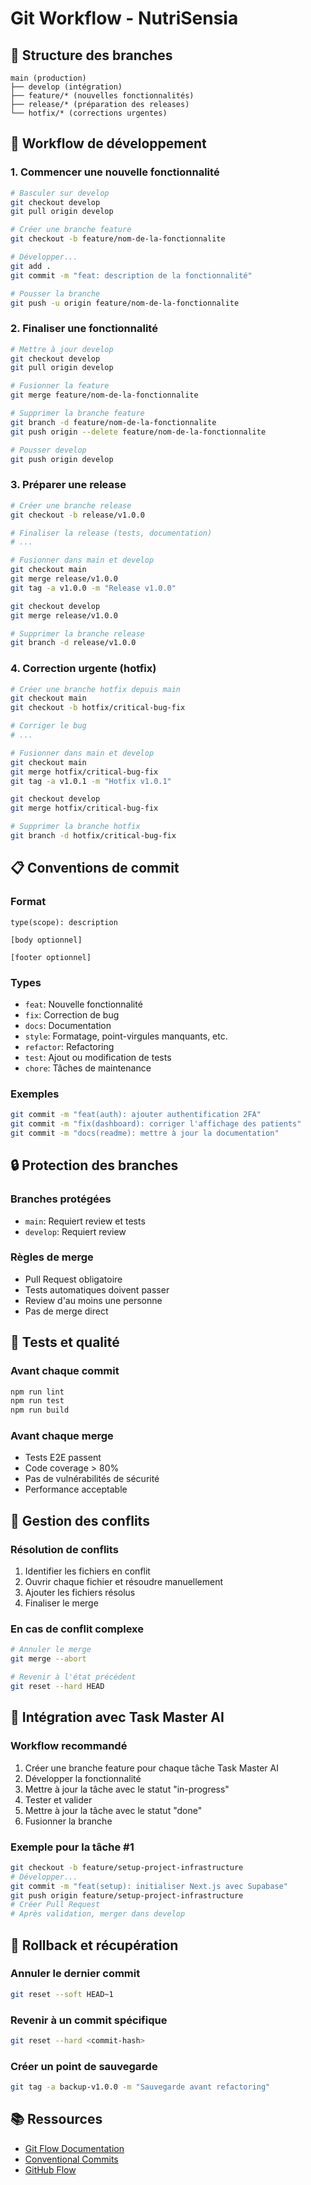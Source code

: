 # Git Workflow - NutriSensia

## 🌿 Structure des branches

```
main (production)
├── develop (intégration)
├── feature/* (nouvelles fonctionnalités)
├── release/* (préparation des releases)
└── hotfix/* (corrections urgentes)
```

## 🚀 Workflow de développement

### 1. Commencer une nouvelle fonctionnalité

```bash
# Basculer sur develop
git checkout develop
git pull origin develop

# Créer une branche feature
git checkout -b feature/nom-de-la-fonctionnalite

# Développer...
git add .
git commit -m "feat: description de la fonctionnalité"

# Pousser la branche
git push -u origin feature/nom-de-la-fonctionnalite
```

### 2. Finaliser une fonctionnalité

```bash
# Mettre à jour develop
git checkout develop
git pull origin develop

# Fusionner la feature
git merge feature/nom-de-la-fonctionnalite

# Supprimer la branche feature
git branch -d feature/nom-de-la-fonctionnalite
git push origin --delete feature/nom-de-la-fonctionnalite

# Pousser develop
git push origin develop
```

### 3. Préparer une release

```bash
# Créer une branche release
git checkout -b release/v1.0.0

# Finaliser la release (tests, documentation)
# ...

# Fusionner dans main et develop
git checkout main
git merge release/v1.0.0
git tag -a v1.0.0 -m "Release v1.0.0"

git checkout develop
git merge release/v1.0.0

# Supprimer la branche release
git branch -d release/v1.0.0
```

### 4. Correction urgente (hotfix)

```bash
# Créer une branche hotfix depuis main
git checkout main
git checkout -b hotfix/critical-bug-fix

# Corriger le bug
# ...

# Fusionner dans main et develop
git checkout main
git merge hotfix/critical-bug-fix
git tag -a v1.0.1 -m "Hotfix v1.0.1"

git checkout develop
git merge hotfix/critical-bug-fix

# Supprimer la branche hotfix
git branch -d hotfix/critical-bug-fix
```

## 📋 Conventions de commit

### Format
```
type(scope): description

[body optionnel]

[footer optionnel]
```

### Types
- `feat`: Nouvelle fonctionnalité
- `fix`: Correction de bug
- `docs`: Documentation
- `style`: Formatage, point-virgules manquants, etc.
- `refactor`: Refactoring
- `test`: Ajout ou modification de tests
- `chore`: Tâches de maintenance

### Exemples
```bash
git commit -m "feat(auth): ajouter authentification 2FA"
git commit -m "fix(dashboard): corriger l'affichage des patients"
git commit -m "docs(readme): mettre à jour la documentation"
```

## 🔒 Protection des branches

### Branches protégées
- `main`: Requiert review et tests
- `develop`: Requiert review

### Règles de merge
- Pull Request obligatoire
- Tests automatiques doivent passer
- Review d'au moins une personne
- Pas de merge direct

## 🧪 Tests et qualité

### Avant chaque commit
```bash
npm run lint
npm run test
npm run build
```

### Avant chaque merge
- Tests E2E passent
- Code coverage > 80%
- Pas de vulnérabilités de sécurité
- Performance acceptable

## 🚨 Gestion des conflits

### Résolution de conflits
1. Identifier les fichiers en conflit
2. Ouvrir chaque fichier et résoudre manuellement
3. Ajouter les fichiers résolus
4. Finaliser le merge

### En cas de conflit complexe
```bash
# Annuler le merge
git merge --abort

# Revenir à l'état précédent
git reset --hard HEAD
```

## 📱 Intégration avec Task Master AI

### Workflow recommandé
1. Créer une branche feature pour chaque tâche Task Master AI
2. Développer la fonctionnalité
3. Mettre à jour la tâche avec le statut "in-progress"
4. Tester et valider
5. Mettre à jour la tâche avec le statut "done"
6. Fusionner la branche

### Exemple pour la tâche #1
```bash
git checkout -b feature/setup-project-infrastructure
# Développer...
git commit -m "feat(setup): initialiser Next.js avec Supabase"
git push origin feature/setup-project-infrastructure
# Créer Pull Request
# Après validation, merger dans develop
```

## 🔄 Rollback et récupération

### Annuler le dernier commit
```bash
git reset --soft HEAD~1
```

### Revenir à un commit spécifique
```bash
git reset --hard <commit-hash>
```

### Créer un point de sauvegarde
```bash
git tag -a backup-v1.0.0 -m "Sauvegarde avant refactoring"
```

## 📚 Ressources

- [Git Flow Documentation](https://nvie.com/posts/a-successful-git-branching-model/)
- [Conventional Commits](https://www.conventionalcommits.org/)
- [GitHub Flow](https://guides.github.com/introduction/flow/)
